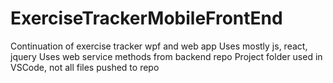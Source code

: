 # ExerciseTrackerMobileFrontEnd
Continuation of exercise tracker wpf and web app
Uses mostly js, react, jquery
Uses web service methods from backend repo
Project folder used in VSCode, not all files pushed to repo
